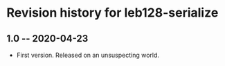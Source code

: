 # Revision history for leb128-serialize

## 1.0 -- 2020-04-23

* First version. Released on an unsuspecting world.
